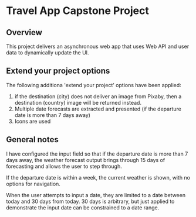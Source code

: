 # Travel App Capstone Project

## Overview
This project delivers an asynchronous web app that uses Web API and user data to dynamically update the UI.

## Extend your project options
The following additiona 'extend your project' options have been applied:
1) if the destination (city) does not deliver an image from Pixaby, then a destination (country) image will be returned instead.
2) Multiple date forecasts are extracted and presented (if the departure date is more than 7 days away)
3) Icons are used

## General notes
I have configured the input field so that if the departure date is more than 7 days away, the weather forecast output brings through 15 days of forecasting and allows the user to step through.

If the departure date is within a week, the current weather is shown, with no options for navigation.  

When the user attempts to input a date, they are limited to a date between today and 30 days from today.  30 days is arbitrary, but just applied to demonstrate the input date can be constrained to a date range.
